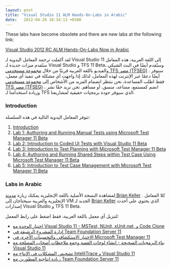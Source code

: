 ```yaml
---
layout: post
title: "Visual Studio 11 ALM Hands-On-Labs in Arabic"
date:   2012-04-26 18:34:13 +0100
---
```



These labs have become obsolete and there are new labs at the following link:

[Visual Studio 2012 RC ALM Hands-On-Labs Now in Arabic](https://mohamedradwan-devops.github.io/posts/visual-studio-2012-rc-alm-hands-on-labs-now-in-arabic/) 


لقد أكملت ترجمة المعامل اليدوية لـ Visual Studio 11 إلى اللغة العربية، هذه المعامل ستُقدم ميزات جديدة لـ Visual Studio و TFS 11 Beta، وستُقدم أيضًا في البث الشبكي والفيديو باللغة العربية قريبًا من خلال [مجموعة مستخدمي TFS مصر (TFSEG)](https://sites.google.com/site/tfsegyptusergroup) . سنوفر أيضًا دعمًا عبر الإنترنت لهذه المعامل، لذلك إذا واجهت أي مشكلة في تنفيذ أي معمل، فقط اطلب المساعدة، نحن ننتظر انضمام المزيد من الأشخاص إلى [مجموعة مستخدمي TFS مصر (TFSEG)](https://sites.google.com/site/tfsegyptusergroup) ، انضم كمستمع، مساعد، منسق، أو مساهم. نحن نريد حقًا نشر وزيادة استخدامنا لـ TFS الذي سيوفر جودة برمجيات حقيقية لمشاريعنا.

### Introduction

تتوفر المعامل اليدوية التالية في هذه السلسلة:

1. [Introduction](https://mohamedradwan-devops.github.io/posts/tfs-11-beta-hands-on-lab-series/ "Introduction") 
2. [Lab 1: Authoring and Running Manual Tests using Microsoft Test Manager 11 Beta](https://mohamedradwan-devops.github.io/posts/lab-1-authoring-and-running-manual-tests-using-microsoft-test-manager-11-beta/ "Authoring and Running Manual Tests using Microsoft Test Manager 11 Beta") 
3. [Lab 2: Introduction to Coded UI Tests with Visual Studio 11 Beta](https://mohamedradwan-devops.github.io/posts/lab-2-introduction-to-coded-ui-tests-with-visual-studio-11-beta/ "Introduction to Coded UI") 
4. [Lab 3: Introduction to Test Planning with Microsoft Test Manager 11 Beta](https://mohamedradwan-devops.github.io/posts/lab-3-introduction-to-test-planning-with-microsoft-test-manager-11-beta/ "Intro to Test Plan") 
5. [Lab 4: Authoring and Running Shared Steps within Test Case Using Microsoft Test Manager 11 Beta](https://mohamedradwan-devops.github.io/posts/lab-4-authoring-and-running-shared-steps-within-test-case-using-microsoft-test-manager-11-beta/ "Lab 4 Authoring and Running Shared Steps within Test Case Using Microsoft Test Manager 11 Beta") 
6. [Lab 5: Introduction to Test Case Management with Microsoft Test Manager 11 Beta](https://mohamedradwan-devops.github.io/posts/lab-5introduction-to-test-case-management-with-microsoft-test-manager-11-beta/ "Intro to Test Case Management with MTM 11 Beta") 

### Labs in Arabic

لمشاهدة النسخة الأصلية باللغة الإنجليزية يمكنك زيارة [مدونة Brian Keller](http://blogs.msdn.com/b/briankel/archive/2011/09/16/visual-studio-11-application-lifecycle-management-virtual-machine-and-hands-on-labs-demo-scripts.aspx) . كلا المعامل الإنجليزية والعربية سيحتاجان إلى VM الجديد لـ [Brian Keller](http://blogs.msdn.com/b/briankel/archive/2011/09/16/visual-studio-11-application-lifecycle-management-virtual-machine-and-hands-on-labs-demo-scripts.aspx)  الذي يحتوي على أحدث إصدارات Visual Studio و TFS 11 Beta.

لتنزيل أي معمل باللغة العربية، فقط اضغط على رابط المعمل:

- [اختبار الوحدة مع Visual Studio 11 - MSTest, NUnit, xUnit.net, و Code Clone](#)
- [إدارة المشروع الرشيقة في Team Foundation Server 11](#)
- [الاختبار الاستكشافي والتحسينات الأخرى في Microsoft Test Manager 11](#)
- [بناء البرمجيات الصحيحة - إنشاء لوحات القصة وجمع ملاحظات أصحاب المصلحة مع Visual Studio 11](#)
- [تشخيص المشكلات في الإنتاج مع IntelliTrace و Visual Studio 11](#)
- [زيادة إنتاجية المطورين مع Team Foundation Server 11](#)
